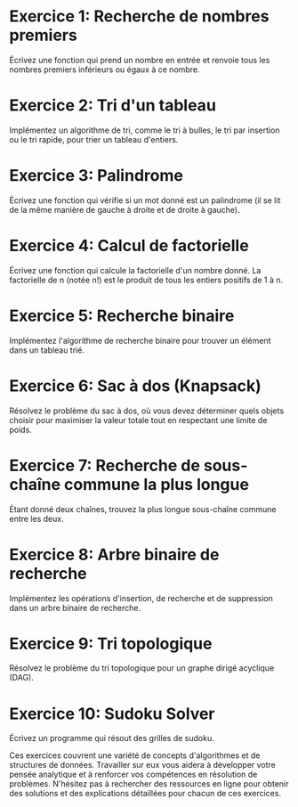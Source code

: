 # Exercice 1: Recherche de nombres premiers

Écrivez une fonction qui prend un nombre en entrée et renvoie tous les nombres premiers inférieurs ou égaux à ce nombre.

# Exercice 2: Tri d'un tableau

Implémentez un algorithme de tri, comme le tri à bulles, le tri par insertion ou le tri rapide, pour trier un tableau d'entiers.

# Exercice 3: Palindrome

Écrivez une fonction qui vérifie si un mot donné est un palindrome (il se lit de la même manière de gauche à droite et de droite à gauche).

# Exercice 4: Calcul de factorielle

Écrivez une fonction qui calcule la factorielle d'un nombre donné. La factorielle de n (notée n!) est le produit de tous les entiers positifs de 1 à n.

# Exercice 5: Recherche binaire

Implémentez l'algorithme de recherche binaire pour trouver un élément dans un tableau trié.

# Exercice 6: Sac à dos (Knapsack)

Résolvez le problème du sac à dos, où vous devez déterminer quels objets choisir pour maximiser la valeur totale tout en respectant une limite de poids.

# Exercice 7: Recherche de sous-chaîne commune la plus longue

Étant donné deux chaînes, trouvez la plus longue sous-chaîne commune entre les deux.

# Exercice 8: Arbre binaire de recherche

Implémentez les opérations d'insertion, de recherche et de suppression dans un arbre binaire de recherche.

# Exercice 9: Tri topologique

Résolvez le problème du tri topologique pour un graphe dirigé acyclique (DAG).

# Exercice 10: Sudoku Solver

Écrivez un programme qui résout des grilles de sudoku.

Ces exercices couvrent une variété de concepts d'algorithmes et de structures de données. Travailler sur eux vous aidera à développer votre pensée analytique et à renforcer vos compétences en résolution de problèmes. N'hésitez pas à rechercher des ressources en ligne pour obtenir des solutions et des explications détaillées pour chacun de ces exercices.
